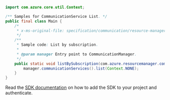 ```java
import com.azure.core.util.Context;

/** Samples for CommunicationService List. */
public final class Main {
    /*
     * x-ms-original-file: specification/communication/resource-manager/Microsoft.Communication/stable/2020-08-20/examples/listBySubscription.json
     */
    /**
     * Sample code: List by subscription.
     *
     * @param manager Entry point to CommunicationManager.
     */
    public static void listBySubscription(com.azure.resourcemanager.communication.CommunicationManager manager) {
        manager.communicationServices().list(Context.NONE);
    }
}
```

Read the [SDK documentation](https://github.com/Azure/azure-sdk-for-java/blob/azure-resourcemanager-communication_1.1.0-beta.1/sdk/communication/azure-resourcemanager-communication/README.md) on how to add the SDK to your project and authenticate.
